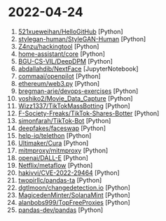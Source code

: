 # 2022-04-24

1. [521xueweihan/HelloGitHub](https://github.com/521xueweihan/HelloGitHub "分享 GitHub 上有趣、入门级的开源项目。Share interesting, entry-level open source projects on GitHub.") [Python]
2. [stylegan-human/StyleGAN-Human](https://github.com/stylegan-human/StyleGAN-Human "StyleGAN-Human: A Data-Centric Odyssey of Human Generation") [Python]
3. [Z4nzu/hackingtool](https://github.com/Z4nzu/hackingtool "ALL IN ONE Hacking Tool For Hackers") [Python]
4. [home-assistant/core](https://github.com/home-assistant/core "🏡 Open source home automation that puts local control and privacy first.") [Python]
5. [BGU-CS-VIL/DeepDPM](https://github.com/BGU-CS-VIL/DeepDPM "DeepDPM: Deep Clustering With An Unknown Number of Clusters [CVPR 2022]") [Python]
6. [abdallahdib/NextFace](https://github.com/abdallahdib/NextFace "A high-fidelity 3D face reconstruction library from monocular RGB image(s)") [JupyterNotebook]
7. [commaai/openpilot](https://github.com/commaai/openpilot "openpilot is an open source driver assistance system. openpilot performs the functions of Automated Lane Centering and Adaptive Cruise Control for over 150 supported car makes and models.") [Python]
8. [ethereum/web3.py](https://github.com/ethereum/web3.py "A python interface for interacting with the Ethereum blockchain and ecosystem.") [Python]
9. [bregman-arie/devops-exercises](https://github.com/bregman-arie/devops-exercises "Linux, Jenkins, AWS, SRE, Prometheus, Docker, Python, Ansible, Git, Kubernetes, Terraform, OpenStack, SQL, NoSQL, Azure, GCP, DNS, Elastic, Network, Virtualization. DevOps Interview Questions") [Python]
10. [yoshiko2/Movie_Data_Capture](https://github.com/yoshiko2/Movie_Data_Capture "本地电影刮削与整理一体化解决方案") [Python]
11. [Wizz1337/TikTokMassBotting](https://github.com/Wizz1337/TikTokMassBotting "TikTok Mass View & Share Boting ~ Unpatched") [Python]
12. [F-Society-Freaks/TikTok-Shares-Botter](https://github.com/F-Society-Freaks/TikTok-Shares-Botter "Adds TikTok Shares for you.") [Python]
13. [simonfarah/TikTok-Bot](https://github.com/simonfarah/TikTok-Bot "A bot that generates followers, likes, views, shares and comment likes") [Python]
14. [deepfakes/faceswap](https://github.com/deepfakes/faceswap "Deepfakes Software For All") [Python]
15. [help-iq/telethon](https://github.com/help-iq/telethon "") [Python]
16. [Ultimaker/Cura](https://github.com/Ultimaker/Cura "3D printer / slicing GUI built on top of the Uranium framework") [Python]
17. [mitmproxy/mitmproxy](https://github.com/mitmproxy/mitmproxy "An interactive TLS-capable intercepting HTTP proxy for penetration testers and software developers.") [Python]
18. [openai/DALL-E](https://github.com/openai/DALL-E "PyTorch package for the discrete VAE used for DALL·E.") [Python]
19. [Netflix/metaflow](https://github.com/Netflix/metaflow "🚀 Build and manage real-life data science projects with ease!") [Python]
20. [hakivvi/CVE-2022-29464](https://github.com/hakivvi/CVE-2022-29464 "WSO2 RCE (CVE-2022-29464) exploit and writeup.") [Python]
21. [twopirllc/pandas-ta](https://github.com/twopirllc/pandas-ta "Technical Analysis Indicators - Pandas TA is an easy to use Python 3 Pandas Extension with 130+ Indicators") [Python]
22. [dgtlmoon/changedetection.io](https://github.com/dgtlmoon/changedetection.io "changedetection.io - The best and simplest self-hosted free open source website change detection monitoring and notification service. An alternative to Visualping, Watchtower etc. Designed for simplicity - the main goal is to simply monitor which websites had a text change for free. Free Open source web page change detection") [Python]
23. [MagicedenMinter/SolanaMint](https://github.com/MagicedenMinter/SolanaMint "Solana Minting Bot | MagicEden + MonkeLabs") [Python]
24. [alanbobs999/TopFreeProxies](https://github.com/alanbobs999/TopFreeProxies "高质量免费节点分享，以及订阅链接收集。") [Python]
25. [pandas-dev/pandas](https://github.com/pandas-dev/pandas "Flexible and powerful data analysis / manipulation library for Python, providing labeled data structures similar to R data.frame objects, statistical functions, and much more") [Python]
